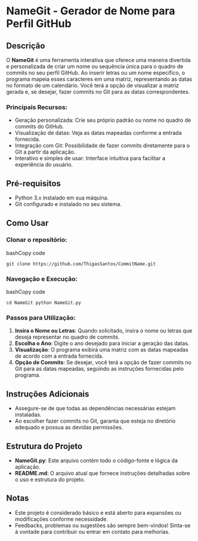 
# NameGit - Gerador de Nome para Perfil GitHub

## Descrição

O **NameGit** é uma ferramenta interativa que oferece uma maneira divertida e personalizada de criar um nome ou sequência única para o quadro de commits no seu perfil GitHub. Ao inserir letras ou um nome específico, o programa mapeia esses caracteres em uma matriz, representando as datas no formato de um calendário. Você terá a opção de visualizar a matriz gerada e, se desejar, fazer commits no Git para as datas correspondentes.

### Principais Recursos:

-   Geração personalizada: Crie seu próprio padrão ou nome no quadro de commits do GitHub.
-   Visualização de datas: Veja as datas mapeadas conforme a entrada fornecida.
-   Integração com Git: Possibilidade de fazer commits diretamente para o Git a partir da aplicação.
-   Interativo e simples de usar: Interface intuitiva para facilitar a experiência do usuário.

## Pré-requisitos

-   Python 3.x instalado em sua máquina.
-   Git configurado e instalado no seu sistema.

## Como Usar

### Clonar o repositório:

bashCopy code

`git clone https://github.com/ThigasSantos/CommitName.git` 

### Navegação e Execução:

bashCopy code

`cd NameGit
python NameGit.py` 

### Passos para Utilização:

1.  **Insira o Nome ou Letras**: Quando solicitado, insira o nome ou letras que deseja representar no quadro de commits.
2.  **Escolha o Ano**: Digite o ano desejado para iniciar a geração das datas.
3.  **Visualização**: O programa exibirá uma matriz com as datas mapeadas de acordo com a entrada fornecida.
4.  **Opção de Commits**: Se desejar, você terá a opção de fazer commits no Git para as datas mapeadas, seguindo as instruções fornecidas pelo programa.

## Instruções Adicionais

-   Assegure-se de que todas as dependências necessárias estejam instaladas.
-   Ao escolher fazer commits no Git, garanta que esteja no diretório adequado e possua as devidas permissões.

## Estrutura do Projeto

-   **NameGit.py**: Este arquivo contém todo o código-fonte e lógica da aplicação.
-   **README.md**: O arquivo atual que fornece instruções detalhadas sobre o uso e estrutura do projeto.

## Notas

-   Este projeto é considerado básico e está aberto para expansões ou modificações conforme necessidade.
-   Feedbacks, problemas ou sugestões são sempre bem-vindos! Sinta-se à vontade para contribuir ou entrar em contato para melhorias.
